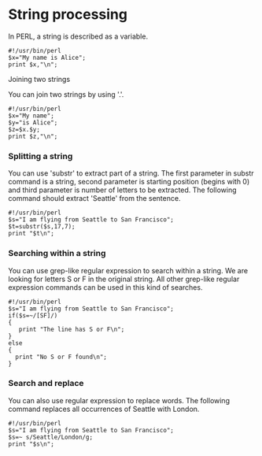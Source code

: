# String processing

In PERL, a string is described as a variable.

~~~~~~~~
#!/usr/bin/perl
$x="My name is Alice";
print $x,"\n";
~~~~~~~~

Joining two strings

You can join two strings by using '.'.

~~~~~~~~
#!/usr/bin/perl
$x="My name";
$y="is Alice";
$z=$x.$y;
print $z,"\n";
~~~~~~~~

### Splitting a string

You can use 'substr' to extract part of a string. The first parameter in substr command is a string, second parameter is starting position (begins with 0) and third parameter is number of letters to be extracted. The following command should extract 'Seattle' from the sentence.

~~~~~~~~
#!/usr/bin/perl
$s="I am flying from Seattle to San Francisco";
$t=substr($s,17,7);
print "$t\n";
~~~~~~~~

### Searching within a string

You can use grep-like regular expression to search within a string. We are looking for letters S or F in the original string. All other grep-like regular expression commands can be used in this kind of searches.

~~~~~~~~
#!/usr/bin/perl
$s="I am flying from Seattle to San Francisco";
if($s=~/[SF]/)
{
   print "The line has S or F\n";
}
else
{
  print "No S or F found\n";
}
~~~~~~~~

### Search and replace

You can also use regular expression to replace words. The following command replaces all occurrences of Seattle with London.

~~~~~~~~
#!/usr/bin/perl
$s="I am flying from Seattle to San Francisco";
$s=~ s/Seattle/London/g;
print "$s\n";
~~~~~~~~


